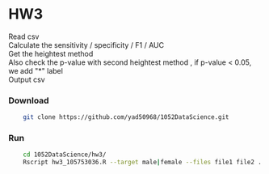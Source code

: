 # HW3
Read csv<br>
Calculate the sensitivity / specificity / F1 / AUC </br>
Get the heightest method  <br>
Also check the p-value with second heightest method , if p-value < 0.05, we add "*" label <br>
Output csv

### Download
```sh
    git clone https://github.com/yad50968/1052DataScience.git
```
### Run
```sh
    cd 1052DataScience/hw3/
    Rscript hw3_105753036.R --target male|female --files file1 file2 ... filen --out result.csv
```
